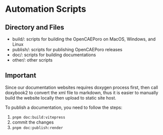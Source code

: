 # Automation Scripts

## Directory and Files

- build/:   scripts for building the OpenCAEPoro on MacOS, Windows, and Linux
- publish/: scripts for publishing OpenCAEPoro releases
- doc/:     scripts for building documentations
- other/:   other scripts

## Important

Since our documentation websites requires doxygen process first, then call doxybook2 to convert the xml file to markdown, thus it is easier to manually build the website locally then upload to static site host.

To publish a documentation, you need to follow the steps:

1. `pnpm doc:build:vitepress`
2. commit the changes
3. `pnpm doc:publish:render`